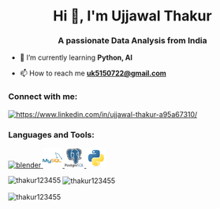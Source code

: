 <h1 align="center">Hi 👋, I'm Ujjawal Thakur</h1>
<h3 align="center">A passionate Data Analysis from India</h3>

- 🌱 I’m currently learning **Python, AI**

- 📫 How to reach me **uk5150722@gmail.com**

<h3 align="left">Connect with me:</h3>
<p align="left">
<a href="https://linkedin.com/in/https://www.linkedin.com/in/ujjawal-thakur-a95a67310/" target="blank"><img align="center" src="https://raw.githubusercontent.com/rahuldkjain/github-profile-readme-generator/master/src/images/icons/Social/linked-in-alt.svg" alt="https://www.linkedin.com/in/ujjawal-thakur-a95a67310/" height="30" width="40" /></a>
</p>

<h3 align="left">Languages and Tools:</h3>
<p align="left"> <a href="https://www.blender.org/" target="_blank" rel="noreferrer"> <img src="https://download.blender.org/branding/community/blender_community_badge_white.svg" alt="blender" width="40" height="40"/> </a> <a href="https://www.mysql.com/" target="_blank" rel="noreferrer"> <img src="https://raw.githubusercontent.com/devicons/devicon/master/icons/mysql/mysql-original-wordmark.svg" alt="mysql" width="40" height="40"/> </a> <a href="https://www.postgresql.org" target="_blank" rel="noreferrer"> <img src="https://raw.githubusercontent.com/devicons/devicon/master/icons/postgresql/postgresql-original-wordmark.svg" alt="postgresql" width="40" height="40"/> </a> <a href="https://www.python.org" target="_blank" rel="noreferrer"> <img src="https://raw.githubusercontent.com/devicons/devicon/master/icons/python/python-original.svg" alt="python" width="40" height="40"/> </a> </p>

<p><img align="left" src="https://github-readme-stats.vercel.app/api/top-langs?username=thakur123455&show_icons=true&locale=en&layout=compact" alt="thakur123455" /></p>

<p>&nbsp;<img align="center" src="https://github-readme-stats.vercel.app/api?username=thakur123455&show_icons=true&locale=en" alt="thakur123455" /></p>

<p><img align="center" src="https://github-readme-streak-stats.herokuapp.com/?user=thakur123455&" alt="thakur123455" /></p>
